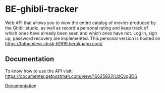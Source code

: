 # BE-ghibli-tracker

Web API that allows you to view the entire catalog of movies produced by the Ghibli studio, as well as record a personal rating and keep track of which ones have already been seen and which ones have not. Log in, sign up, password recovery are implemented. This personal version is hosted on https://fathomless-dusk-61919.herokuapp.com/
## Documentation

To know how to use the API visit: https://documenter.getpostman.com/view/16625822/UzQyq3DS

[Documentation](https://documenter.getpostman.com/view/16625822/UzQyq3DS)
